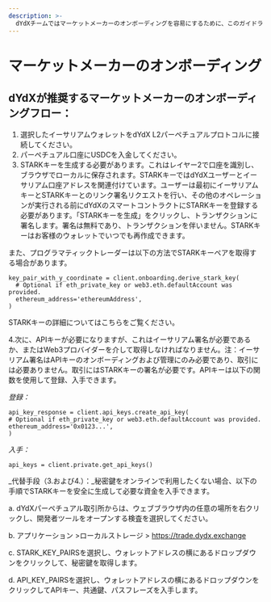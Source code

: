```yaml
---
description: >-
  dYdXチームではマーケットメーカーのオンボーディングを容易にするために、このガイドラインを作成しました。統合ステップを開始する前に、ドキュメント全体をお読みください。
---
```


# マーケットメーカーのオンボーディング

## dYdXが推奨するマーケットメーカーのオンボーディングフロー：

1. 選択したイーサリアムウォレットをdYdX L2パーペチュアルプロトコルに接続してください。
2. パーペチュアル口座にUSDCを入金してください。
3. STARKキーを生成する必要があります。これはレイヤー2で口座を識別し、ブラウザでローカルに保存されます。STARKキーではdYdXユーザーとイーサリアム口座アドレスを関連付けています。ユーザーは最初にイーサリアムキーとSTARKキーとのリンク署名リクエストを行い、その他のオペレーションが実行される前にdYdXのスマートコントラクトにSTARKキーを登録する必要があります。「STARKキーを生成」をクリックし、トランザクションに署名します。署名は無料であり、トランザクションを伴いません。STARKキーはお客様のウォレットでいつでも再作成できます。

また、プログラマティックトレーダーは以下の方法でSTARKキーペアを取得する場合があります。

```
key_pair_with_y_coordinate = client.onboarding.derive_stark_key(
  # Optional if eth_private_key or web3.eth.defaultAccount was provided.
  ethereum_address='ethereumAddress',
)
```

STARKキーの詳細についてはこちらをご覧ください。

4\.次に、APIキーが必要になりますが、これはイーサリアム署名が必要であるか、またはWeb3プロバイダーを介して取得しなければなりません。注：イーサリアム署名はAPIキーのオンボーディングおよび管理にのみ必要であり、取引には必要ありません。取引にはSTARKキーの署名が必要です。APIキーは以下の関数を使用して登録、入手できます。

_登録：_

```
api_key_response = client.api_keys.create_api_key(
# Optional if eth_private_key or web3.eth.defaultAccount was provided.
ethereum_address='0x0123...',
)
```

_入手：_

```
api_keys = client.private.get_api_keys()
```

_代替手段（3.および4.）：_秘密鍵をオンラインで利用したくない場合、以下の手順でSTARKキーを安全に生成して必要な資金を入手できます。

a. dYdXパーペチュアル取引所からは、ウェブブラウザ内の任意の場所を右クリックし、開発者ツールをオープンする検査を選択してください。

b. アプリケーション >ローカルストレージ > https://trade.dydx.exchange

c. STARK\_KEY\_PAIRSを選択し、ウォレットアドレスの横にあるドロップダウンをクリックして、秘密鍵を取得します。

d. API\_KEY\_PAIRSを選択し、ウォレットアドレスの横にあるドロップダウンをクリックしてAPIキー、共通鍵、パスフレーズを入手します。
